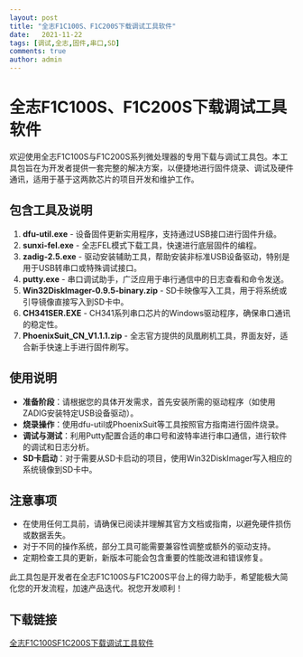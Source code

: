 ```yaml
---
layout: post
title: "全志F1C100S、F1C200S下载调试工具软件"
date:   2021-11-22
tags: [调试,全志,固件,串口,SD]
comments: true
author: admin
---
```

# 全志F1C100S、F1C200S下载调试工具软件

欢迎使用全志F1C100S与F1C200S系列微处理器的专用下载与调试工具包。本工具包旨在为开发者提供一套完整的解决方案，以便捷地进行固件烧录、调试及硬件通讯，适用于基于这两款芯片的项目开发和维护工作。

## 包含工具及说明

1. **dfu-util.exe** - 设备固件更新实用程序，支持通过USB接口进行固件升级。
2. **sunxi-fel.exe** - 全志FEL模式下载工具，快速进行底层固件的编程。
3. **zadig-2.5.exe** - 驱动安装辅助工具，帮助安装非标准USB设备驱动，特别是用于USB转串口或特殊调试接口。
4. **putty.exe** - 串口调试助手，广泛应用于串行通信中的日志查看和命令发送。
5. **Win32DiskImager-0.9.5-binary.zip** - SD卡映像写入工具，用于将系统或引导镜像直接写入到SD卡中。
6. **CH341SER.EXE** - CH341系列串口芯片的Windows驱动程序，确保串口通讯的稳定性。
7. **PhoenixSuit_CN_V1.1.1.zip** - 全志官方提供的凤凰刷机工具，界面友好，适合新手快速上手进行固件刷写。

## 使用说明

- **准备阶段**：请根据您的具体开发需求，首先安装所需的驱动程序（如使用ZADIG安装特定USB设备驱动）。
- **烧录操作**：使用dfu-util或PhoenixSuit等工具按照官方指南进行固件烧录。
- **调试与测试**：利用Putty配置合适的串口号和波特率进行串口通信，进行软件的调试和日志分析。
- **SD卡启动**：对于需要从SD卡启动的项目，使用Win32DiskImager写入相应的系统镜像到SD卡中。

## 注意事项

- 在使用任何工具前，请确保已阅读并理解其官方文档或指南，以避免硬件损伤或数据丢失。
- 对于不同的操作系统，部分工具可能需要兼容性调整或额外的驱动支持。
- 定期检查工具的更新，新版本可能会包含重要的性能改进和错误修复。

此工具包是开发者在全志F1C100S与F1C200S平台上的得力助手，希望能极大简化您的开发流程，加速产品迭代。祝您开发顺利！

## 下载链接

[全志F1C100SF1C200S下载调试工具软件](https://pan.quark.cn/s/b65c7ab1d242)